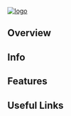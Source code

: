 <a href="https://imgbb.com/"><img src="https://i.ibb.co/pZKyZ8z/logo.png" alt="logo" border="0"></a>

## Overview


## Info

## Features


## Useful Links

